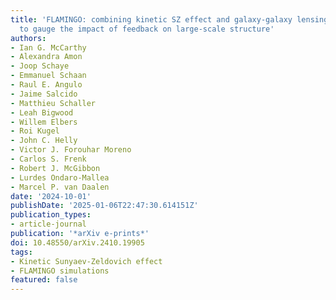 ```yaml
---
title: 'FLAMINGO: combining kinetic SZ effect and galaxy-galaxy lensing measurements
  to gauge the impact of feedback on large-scale structure'
authors:
- Ian G. McCarthy
- Alexandra Amon
- Joop Schaye
- Emmanuel Schaan
- Raul E. Angulo
- Jaime Salcido
- Matthieu Schaller
- Leah Bigwood
- Willem Elbers
- Roi Kugel
- John C. Helly
- Victor J. Forouhar Moreno
- Carlos S. Frenk
- Robert J. McGibbon
- Lurdes Ondaro-Mallea
- Marcel P. van Daalen
date: '2024-10-01'
publishDate: '2025-01-06T22:47:30.614151Z'
publication_types:
- article-journal
publication: '*arXiv e-prints*'
doi: 10.48550/arXiv.2410.19905
tags:
- Kinetic Sunyaev-Zeldovich effect
- FLAMINGO simulations
featured: false
---
```

